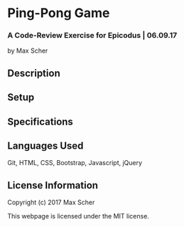 # Ping-Pong Game #
### A Code-Review Exercise for Epicodus | 06.09.17 ###

by Max Scher

## Description ##


## Setup ##


## Specifications ##


## Languages Used ##
Git,
HTML,
CSS,
Bootstrap,
Javascript,
jQuery

## License Information ##
Copyright (c) 2017 Max Scher

This webpage is licensed under the MIT license.
